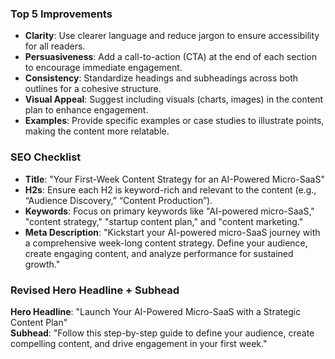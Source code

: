 ### Top 5 Improvements
- **Clarity**: Use clearer language and reduce jargon to ensure accessibility for all readers.
- **Persuasiveness**: Add a call-to-action (CTA) at the end of each section to encourage immediate engagement.
- **Consistency**: Standardize headings and subheadings across both outlines for a cohesive structure.
- **Visual Appeal**: Suggest including visuals (charts, images) in the content plan to enhance engagement.
- **Examples**: Provide specific examples or case studies to illustrate points, making the content more relatable.

### SEO Checklist
- **Title**: "Your First-Week Content Strategy for an AI-Powered Micro-SaaS"
- **H2s**: Ensure each H2 is keyword-rich and relevant to the content (e.g., “Audience Discovery,” “Content Production”).
- **Keywords**: Focus on primary keywords like "AI-powered micro-SaaS," "content strategy," "startup content plan," and "content marketing."
- **Meta Description**: "Kickstart your AI-powered micro-SaaS journey with a comprehensive week-long content strategy. Define your audience, create engaging content, and analyze performance for sustained growth."

### Revised Hero Headline + Subhead
**Hero Headline**: "Launch Your AI-Powered Micro-SaaS with a Strategic Content Plan"  
**Subhead**: "Follow this step-by-step guide to define your audience, create compelling content, and drive engagement in your first week."